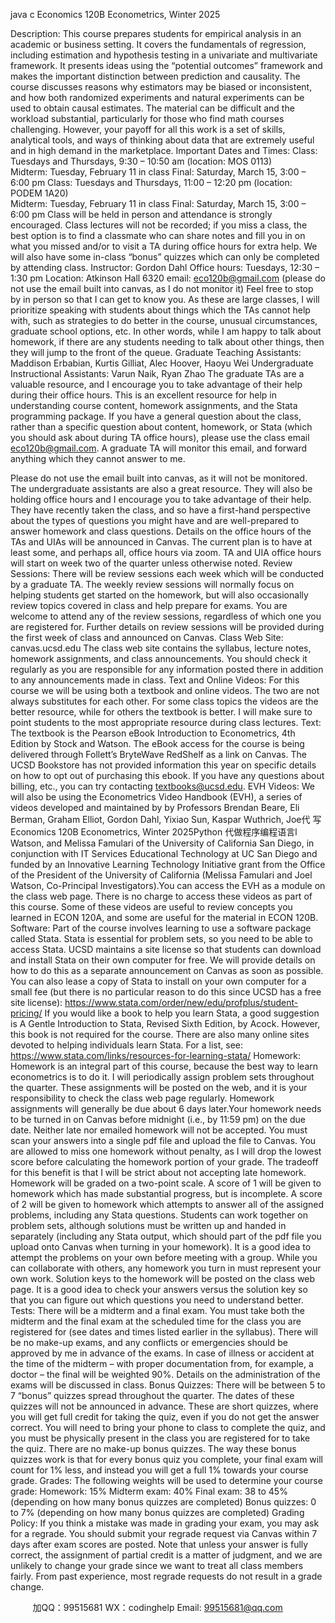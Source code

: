 java c
Economics 120B
Econometrics, Winter 2025


Description: This course prepares students for empirical analysis   in an   academic   or business   setting. It covers   the   fundamentals   of   regression, including   estimation   and   hypothesis   testing   in   a   univariate and multivariate framework.    It presents ideas using the “potential outcomes”   framework   and makes the important distinction between prediction and causality. The course discusses reasons why estimators may be biased or inconsistent, and how both randomized experiments and natural   experiments can be used to obtain causal estimates.
The material can be difficult and the workload substantial, particularly for those who find math   courses challenging.    However, your payoff   for all this work is a set   of   skills,   analytical   tools,   and ways of   thinking about data that are extremely useful and   in high   demand   in   the marketplace.
Important Dates and Times:
Class: Tuesdays and Thursdays, 9:30 –   10:50 am (location:   MOS   0113)   
Midterm:   Tuesday, February   11 in class
Final:   Saturday, March   15, 3:00 – 6:00 pm
Class: Tuesdays and Thursdays,   11:00 –   12:20 pm (location: PODEM   1A20)   
Midterm:   Tuesday, February   11 in class
Final:   Saturday, March   15, 3:00 – 6:00 pm
Class will be held in person and attendance is strongly encouraged. Class   lectures   will not be recorded; if   you miss a class, the best option is to find   a   classmate   who   can   share notes   and   fill   you in on what you missed and/or to visit a TA during   office hours   for   extra   help.   We   will   also   have some in-class “bonus” quizzes which can only be   completed by   attending   class.
Instructor:    Gordon Dahl
Office hours: Tuesdays,   12:30 –   1:30 pm
Location: Atkinson Hall 6320   email:   eco120b@gmail.com
(please do not use the email built into canvas, as I   do not monitor   it)
Feel free to stop by in person   so that I   can   get   to   know you.      As   these   are   large   classes,   I will   prioritize speaking with students about things which the TAs cannot help with,   such   as   strategies   to do better in the course, unusual circumstances, graduate school options,   etc.   In   other   words,   while I am happy to talk about homework, if   there are any   students needing to talk   about   other things, then   they   will   jump   to   the   front   of   the   queue.
Graduate Teaching Assistants: Maddison Erbabian, Kurtis Gilliat, Alec Hoover, Haoyu Wei   Undergraduate Instructional Assistants: Varun Naik, Ryan Zhao
The graduate TAs are a valuable resource, and I encourage you to   take   advantage   of   their   help   during their office hours. This is an excellent resource for   help   in understanding   course   content,   homework assignments, and the   Stata programming package.    If   you have a general question   about the class, rather than a specific question about content, homework,   or   Stata   (which you   should   ask   about   during   TA   office   hours), please   use   the   class   email   eco120b@gmail.com.   A   graduate TA will monitor this email, and forward anything which they cannot   answer to me.


Please do not use the email built into canvas, as it will not be monitored.
The undergraduate assistants are also a great resource.    They will   also be holding   office hours   and   I encourage you to take advantage of   their help.    They have recently taken the class, and   so   have   a   first-hand perspective about the types of   questions you might have and are well-prepared to answer homework and class questions.
Details on the office hours of   the TAs and UIAs will be   announced in   Canvas. The   current plan   is to have at least some, and perhaps all,   office hours via   zoom.      TA   and UIA   office   hours   will            start   on   week   two   of   the   quarter   unless   otherwise   noted.
Review Sessions: There will be review sessions each week which will be   conducted by a   graduate   TA.
The weekly review sessions will normally focus on helping students   get   started   on the   homework,   but will also occasionally review topics covered in class and help prepare   for   exams. You   are welcome   to   attend   any   of   the   review   sessions, regardless   of   which   one   you   are   registered   for.   Further details on review sessions will be provided during the first week of   class   and   announced   on   Canvas.
Class Web Site:    canvas.ucsd.edu
The class web site contains the syllabus, lecture notes, homework   assignments,   and   class   announcements.    You should check it regularly as you are responsible   for any   information posted   there in addition to any announcements made in   class.
Text and Online Videos:    For this course we will be using both a textbook and   online   videos.      The two
are not always substitutes for each other.      For   some   class   topics   the videos   are   the better resource,   while for others the textbook is better.    I will make sure to point   students to the most   appropriate         resource during class lectures.
Text: The textbook is the Pearson eBook   Introduction to Econometrics, 4th   Edition by   Stock and
Watson. The eBook access for the course is being delivered through Follett’s BryteWave RedShelf   as   a   link   on   Canvas.
The UCSD Bookstore has not provided information this year on specific details on how to   opt   out   of   purchasing   this   ebook.    If   you   have   any   questions   about   billing, etc., you   can   try   contacting
textbooks@ucsd.edu.
EVH Videos: We will also be using the Econometrics Video Handbook (EVH), a series of   videos developed and maintained by by Professors Brendan Beare, Eli Berman, Graham Elliot, Gordon Dahl, Yixiao   Sun, Kaspar   Wuthrich, Joe代 写Economics 120B Econometrics, Winter 2025Python
代做程序编程语言l   Watson, and   Melissa   Famulari   of   the   University   of
California   San Diego, in conjunction with IT   Services Educational Technology at UC   San Diego
and funded by an Innovative Learning Technology Initiative grant   from the   Office   of   the         President   of   the   University   of   California   (Melissa   Famulari   and   Joel   Watson, Co-Principal Investigators).You can access the EVH as a module on the   class web page.      There is no   charge   to   access   these   videos   as   part   of   this   course.    Some   of   these   videos   are   useful   to   review   concepts   you   learned   in ECON   120A, and some are useful for the material in ECON   120B.
Software:    Part of   the course involves learning to use a software package   called   Stata.    Stata   is   essential   for problem sets, so you need to be able   to   access Stata.
UCSD maintains a site license so that students   can   download   and   install Stata   on   their   own computer for free.    We will provide details on how to do this   as   a   separate   announcement   on   Canvas as soon   as possible.
You can also lease a copy   of   Stata to   install   on your own   computer   for   a   small   fee   (but   there   is   no   particular reason to do this since UCSD has a free site   license):
https://www.stata.com/order/new/edu/profplus/student-pricing/
If   you would like a book to help you learn   Stata, a good suggestion is   A   Gentle Introduction to
Stata, Revised Sixth Edition, by Acock.    However, this book is not required for the course.    There are also many online sites devoted to helping individuals   learn   Stata.      For   a   list,   see:
https://www.stata.com/links/resources-for-learning-stata/
Homework:    Homework is an integral part of   this course, because the best way to learn   econometrics   is to do it.    I will periodically assign problem sets throughout the quarter.    These   assignments   will      be posted on the web, and it is your responsibility to check the class web page regularly.
Homework assignments will generally be due about 6 days   later.Your homework needs to be turned in on Canvas before midnight    (i.e., by   11:59 pm) on the due   date. Neither late nor emailed homework will not be accepted.    You must scan your answers into   a   single   pdf   file   and   upload   the   file   to   Canvas.
You are allowed to miss one homework without penalty, as I will drop the   lowest   score before   calculating   the   homework   portion   of   your   grade.    The   tradeoff   for   this   benefit   is   that   I   will   be strict about not accepting late homework.
Homework will be graded on a two-point scale.    A score   of 1 will be   given   to   homework   which has made substantial progress, but is incomplete.    A score of   2 will be given to homework which attempts   to   answer   all   of   the   assigned   problems, including   any   Stata   questions.
Students can work together on problem sets, although solutions must be written up and   handed   in   separately   (including   any   Stata   output, which   should   part   of   the   pdf   file   you   upload   onto   Canvas    when turning in your homework).    It is a good idea to attempt the problems   on your   own before meeting with a group.    While you can collaborate with others, any homework you turn   in must represent your own work.
Solution keys to the homework will be posted on the class web page.    It is a good   idea to   check   your answers versus the solution key so that you can   figure   out which   questions   you   need to understand   better.
Tests:       There will be a midterm and a final exam.    You   must   take   both   the   midterm   and the   final   exam   at   the scheduled time for the class you are registered for   (see   dates   and times   listed   earlier   in   the   syllabus).    There will be no make-up exams, and any conflicts or   emergencies   should be   approved by   me   in   advance   of   the   exams.    In   case   of   illness   or   accident   at   the   time   of   the   midterm   – with   proper documentation from, for example, a doctor – the final will   be weighted   90%.   Details   on   the   administration   of   the   exams   will   be   discussed   in   class.
Bonus Quizzes:    There will be between 5 to 7 “bonus”   quizzes   spread throughout the   quarter.      The   dates   of   these quizzes will not be announced in advance.    These are   short   quizzes, where you will   get         full credit for taking the quiz, even if   you do not get the   answer   correct.      You will need   to bring your phone to class to complete the quiz, and you must be physically present in the   class you   are   registered for to take the quiz.    There are no make-up bonus quizzes. The   way these bonus quizzes work is that for every bonus quiz you complete, your   final   exam   will   count   for   1%   less,   and instead you will get a full   1% towards your   course   grade.
Grades:    The following weights will be used to determine your course grade:   Homework:   15%
Midterm exam: 40%
Final exam: 38 to 45% (depending on how many bonus quizzes   are   completed)      Bonus quizzes: 0 to 7% (depending on how many bonus quizzes   are   completed)
Grading Policy:    If   you think a mistake was made in grading your exam, you may   ask   for   a regrade.      You   should submit your regrade request via Canvas within 7 days after exam   scores   are posted.    Note         that   unless   your   answer   is   fully   correct, the   assignment   of   partial   credit   is   a   matter   of   judgment,   and we are unlikely to change your grade since we want to   treat   all   class members   fairly.      From   past experience, most regrade requests do not result in a grade change.



         
加QQ：99515681  WX：codinghelp  Email: 99515681@qq.com
